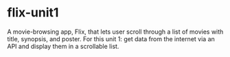 # flix-unit1
A movie-browsing app, Flix, that lets user scroll through a list of movies with title, synopsis, and poster. For this unit 1: get data from the internet via an API and display them in a scrollable list.
